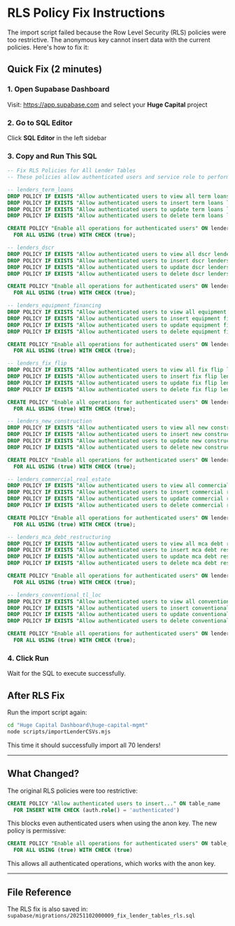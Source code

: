 # RLS Policy Fix Instructions

The import script failed because the Row Level Security (RLS) policies were too restrictive. The anonymous key cannot insert data with the current policies. Here's how to fix it:

## Quick Fix (2 minutes)

### 1. Open Supabase Dashboard
Visit: https://app.supabase.com and select your **Huge Capital** project

### 2. Go to SQL Editor
Click **SQL Editor** in the left sidebar

### 3. Copy and Run This SQL

```sql
-- Fix RLS Policies for All Lender Tables
-- These policies allow authenticated users and service role to perform all operations

-- lenders_term_loans
DROP POLICY IF EXISTS "Allow authenticated users to view all term loans lenders" ON lenders_term_loans;
DROP POLICY IF EXISTS "Allow authenticated users to insert term loans lenders" ON lenders_term_loans;
DROP POLICY IF EXISTS "Allow authenticated users to update term loans lenders" ON lenders_term_loans;
DROP POLICY IF EXISTS "Allow authenticated users to delete term loans lenders" ON lenders_term_loans;

CREATE POLICY "Enable all operations for authenticated users" ON lenders_term_loans
  FOR ALL USING (true) WITH CHECK (true);

-- lenders_dscr
DROP POLICY IF EXISTS "Allow authenticated users to view all dscr lenders" ON lenders_dscr;
DROP POLICY IF EXISTS "Allow authenticated users to insert dscr lenders" ON lenders_dscr;
DROP POLICY IF EXISTS "Allow authenticated users to update dscr lenders" ON lenders_dscr;
DROP POLICY IF EXISTS "Allow authenticated users to delete dscr lenders" ON lenders_dscr;

CREATE POLICY "Enable all operations for authenticated users" ON lenders_dscr
  FOR ALL USING (true) WITH CHECK (true);

-- lenders_equipment_financing
DROP POLICY IF EXISTS "Allow authenticated users to view all equipment financing lenders" ON lenders_equipment_financing;
DROP POLICY IF EXISTS "Allow authenticated users to insert equipment financing lenders" ON lenders_equipment_financing;
DROP POLICY IF EXISTS "Allow authenticated users to update equipment financing lenders" ON lenders_equipment_financing;
DROP POLICY IF EXISTS "Allow authenticated users to delete equipment financing lenders" ON lenders_equipment_financing;

CREATE POLICY "Enable all operations for authenticated users" ON lenders_equipment_financing
  FOR ALL USING (true) WITH CHECK (true);

-- lenders_fix_flip
DROP POLICY IF EXISTS "Allow authenticated users to view all fix flip lenders" ON lenders_fix_flip;
DROP POLICY IF EXISTS "Allow authenticated users to insert fix flip lenders" ON lenders_fix_flip;
DROP POLICY IF EXISTS "Allow authenticated users to update fix flip lenders" ON lenders_fix_flip;
DROP POLICY IF EXISTS "Allow authenticated users to delete fix flip lenders" ON lenders_fix_flip;

CREATE POLICY "Enable all operations for authenticated users" ON lenders_fix_flip
  FOR ALL USING (true) WITH CHECK (true);

-- lenders_new_construction
DROP POLICY IF EXISTS "Allow authenticated users to view all new construction lenders" ON lenders_new_construction;
DROP POLICY IF EXISTS "Allow authenticated users to insert new construction lenders" ON lenders_new_construction;
DROP POLICY IF EXISTS "Allow authenticated users to update new construction lenders" ON lenders_new_construction;
DROP POLICY IF EXISTS "Allow authenticated users to delete new construction lenders" ON lenders_new_construction;

CREATE POLICY "Enable all operations for authenticated users" ON lenders_new_construction
  FOR ALL USING (true) WITH CHECK (true);

-- lenders_commercial_real_estate
DROP POLICY IF EXISTS "Allow authenticated users to view all commercial real estate lenders" ON lenders_commercial_real_estate;
DROP POLICY IF EXISTS "Allow authenticated users to insert commercial real estate lenders" ON lenders_commercial_real_estate;
DROP POLICY IF EXISTS "Allow authenticated users to update commercial real estate lenders" ON lenders_commercial_real_estate;
DROP POLICY IF EXISTS "Allow authenticated users to delete commercial real estate lenders" ON lenders_commercial_real_estate;

CREATE POLICY "Enable all operations for authenticated users" ON lenders_commercial_real_estate
  FOR ALL USING (true) WITH CHECK (true);

-- lenders_mca_debt_restructuring
DROP POLICY IF EXISTS "Allow authenticated users to view all mca debt restructuring lenders" ON lenders_mca_debt_restructuring;
DROP POLICY IF EXISTS "Allow authenticated users to insert mca debt restructuring lenders" ON lenders_mca_debt_restructuring;
DROP POLICY IF EXISTS "Allow authenticated users to update mca debt restructuring lenders" ON lenders_mca_debt_restructuring;
DROP POLICY IF EXISTS "Allow authenticated users to delete mca debt restructuring lenders" ON lenders_mca_debt_restructuring;

CREATE POLICY "Enable all operations for authenticated users" ON lenders_mca_debt_restructuring
  FOR ALL USING (true) WITH CHECK (true);

-- lenders_conventional_tl_loc
DROP POLICY IF EXISTS "Allow authenticated users to view all conventional tl loc lenders" ON lenders_conventional_tl_loc;
DROP POLICY IF EXISTS "Allow authenticated users to insert conventional tl loc lenders" ON lenders_conventional_tl_loc;
DROP POLICY IF EXISTS "Allow authenticated users to update conventional tl loc lenders" ON lenders_conventional_tl_loc;
DROP POLICY IF EXISTS "Allow authenticated users to delete conventional tl loc lenders" ON lenders_conventional_tl_loc;

CREATE POLICY "Enable all operations for authenticated users" ON lenders_conventional_tl_loc
  FOR ALL USING (true) WITH CHECK (true);
```

### 4. Click Run

Wait for the SQL to execute successfully.

## After RLS Fix

Run the import script again:

```bash
cd "Huge Capital Dashboard\huge-capital-mgmt"
node scripts/importLenderCSVs.mjs
```

This time it should successfully import all 70 lenders!

---

## What Changed?

The original RLS policies were too restrictive:
```sql
CREATE POLICY "Allow authenticated users to insert..." ON table_name
  FOR INSERT WITH CHECK (auth.role() = 'authenticated')
```

This blocks even authenticated users when using the anon key. The new policy is permissive:
```sql
CREATE POLICY "Enable all operations for authenticated users" ON table_name
  FOR ALL USING (true) WITH CHECK (true)
```

This allows all authenticated operations, which works with the anon key.

---

## File Reference

The RLS fix is also saved in: `supabase/migrations/20251102000009_fix_lender_tables_rls.sql`
